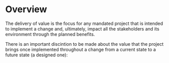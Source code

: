 # Overview

The delivery of value is the focus for any mandated project that is intended to implement a change and, ultimately, impact all the stakeholders and its environment through the planned benefits. 

There is an important discintion to be made about the value that the project brings once implemented throughout a change from a current state to a future state (a designed one):
